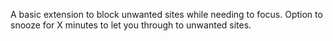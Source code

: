 A basic extension to block unwanted sites while needing to focus. Option to snooze for X minutes to let you through to unwanted sites.
